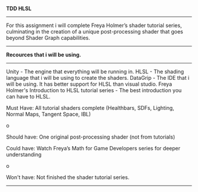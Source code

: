 **TDD HLSL**

***
For this assignment i will complete Freya Holmer’s shader tutorial series, 
culminating in the creation of a unique post-processing shader that goes beyond Shader Graph capabilities.
***
**Recources that i will be using.**
***
Unity - The engine that everything will be running in.
HLSL - The shading language that i will be using to create the shaders.
DataGrip - The IDE that i will be using. It has better support for HLSL than visual studio.
Freya Holmer's Introduction to HLSL tutorial series - The best introduction you can have to HLSL.


Must Have: All tutorial shaders complete (Healthbars, SDFs, Lighting, Normal Maps, Tangent Space, IBL)

o

Should have: One original post-processing shader (not from tutorials)

Could have: Watch Freya’s Math for Game Developers series for deeper understanding

o

Won't have: Not finished the shader tutorial series.
***